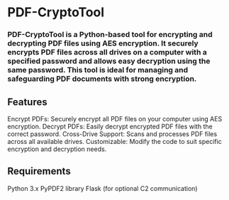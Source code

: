 # PDF-CryptoTool
### PDF-CryptoTool is a Python-based tool for encrypting and decrypting PDF files using AES encryption. It securely encrypts PDF files across all drives on a computer with a specified password and allows easy decryption using the same password. This tool is ideal for managing and safeguarding PDF documents with strong encryption.

## Features
Encrypt PDFs: Securely encrypt all PDF files on your computer using AES encryption.
Decrypt PDFs: Easily decrypt encrypted PDF files with the correct password.
Cross-Drive Support: Scans and processes PDF files across all available drives.
Customizable: Modify the code to suit specific encryption and decryption needs.
## Requirements
Python 3.x
PyPDF2 library
Flask (for optional C2 communication)
